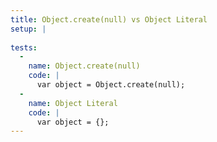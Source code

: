 ```yaml
---
title: Object.create(null) vs Object Literal
setup: |
  
tests:
  -
    name: Object.create(null)
    code: |
      var object = Object.create(null);
  -
    name: Object Literal
    code: |
      var object = {};
---
```


